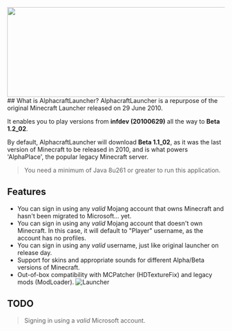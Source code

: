 <img align="center" width="1266" height="208" src="https://i.imgur.com/0U9Ekma.png">
## What is AlphacraftLauncher?
AlphacraftLauncher is a repurpose of the original Minecraft Launcher released on 29 June 2010.

It enables you to play versions from **infdev (20100629)** all the way to **Beta 1.2_02**.

By default, AlphacraftLauncher will download **Beta 1.1_02**, as it was the last version of Minecraft to be released in 2010, and is what powers 'AlphaPlace', the popular legacy Minecraft server.

> You need a minimum of Java 8u261 or greater to run this application.

## Features
- You can sign in using any *valid* Mojang account that owns Minecraft and hasn't been migrated to Microsoft... yet.
- You can sign in using any *valid* Mojang account that doesn't own Minecraft. In this case, it will default to "Player" username, as the account has no profiles.
- You can sign in using any *valid* username, just like original launcher on release day.
- Support for skins and appropriate sounds for different Alpha/Beta versions of Minecraft.
- Out-of-box compatibility with MCPatcher (HDTextureFix) and legacy mods (ModLoader).
![Launcher](https://i.imgur.com/W8lS5HV.png)

## TODO
> Signing in using a *valid* Microsoft account.
